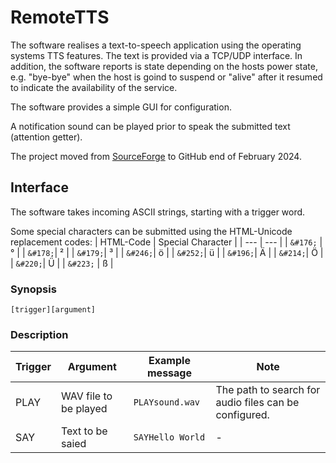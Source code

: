 # RemoteTTS
The software realises a text-to-speech application using the operating systems TTS features. The text is provided via a TCP/UDP interface.
In addition, the software reports is state depending on the hosts power state, e.g. "bye-bye" when the host is goind to suspend or "alive" after it resumed to indicate the availability of the service.

The software provides a simple GUI for configuration.

A notification sound can be played prior to speak the submitted text (attention getter).

The project moved from [SourceForge](https://sourceforge.net/projects/remotetts/) to GitHub end of February 2024.

## Interface
The software takes incoming ASCII strings, starting with a trigger word. 

Some special characters can be submitted using the HTML-Unicode replacement codes:
| HTML-Code | Special Character |
| --- | --- |
| `&#176;` | ° |
| `&#178;`| ² |
| `&#179;`| ³ |
| `&#246;`| ö |
| `&#252;`| ü |
| `&#196;`| Ä |
| `&#214;`| Ö |
| `&#220;`| Ü |
| `&#223;` | ß |

### Synopsis
```
[trigger][argument]
```

### Description

| Trigger | Argument | Example message | Note | 
| --- | --- | --- | --- |
| PLAY | WAV file to be played | `PLAYsound.wav` | The path to search for audio files can be configured. |
| SAY | Text to be saied | `SAYHello World`| - |


